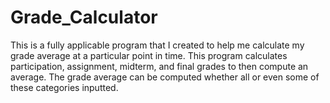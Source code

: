 # Grade_Calculator
This is a fully applicable program that I created to help me calculate my grade average at a particular point in time. This program calculates participation, assignment, midterm, and final grades to then compute an average. The grade average can be computed whether all or even some of these categories inputted.
